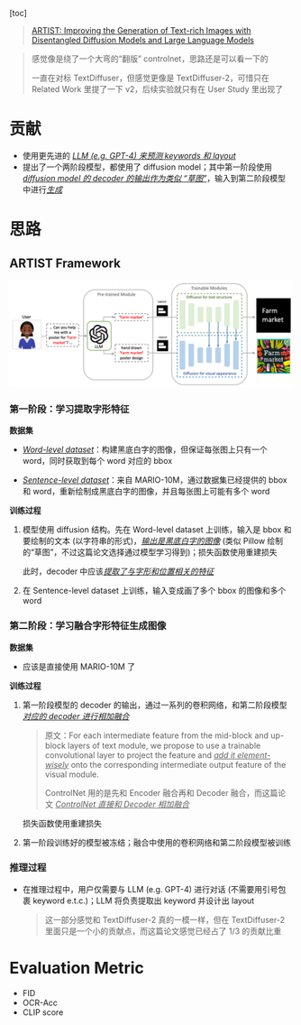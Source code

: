 [toc]

> [ARTIST: Improving the Generation of Text-rich Images with Disentangled Diffusion Models and Large Language Models](https://arxiv.org/abs/2406.12044)

> 感觉像是绕了一个大弯的“翻版” controlnet，思路还是可以看一下的
>
> 一直在对标 TextDiffuser，但感觉更像是 TextDiffuser-2，可惜只在 Related Work 里提了一下 v2，后续实验就只有在 User Study 里出现了

# 贡献

- 使用更先进的 <u>*LLM (e.g. GPT-4) 来预测 keywords 和 layout*</u>
- 提出了一个两阶段模型，都使用了 diffusion model；其中第一阶段使用 <u>*diffusion model 的 decoder 的输出作为类似 “草图”*</u>，输入到第二阶段模型中进行<u>*生成*</u>





# 思路

## ARTIST Framework

<img src="assets/image-20250205222708555.png" alt="image-20250205222708555" style="zoom:60%;" />

### 第一阶段：学习提取字形特征

**数据集**

- <u>*Word-level dataset*</u>：构建黑底白字的图像，但保证每张图上只有一个 word，同时获取到每个 word 对应的 bbox

- <u>*Sentence-level dataset*</u>：来自 MARIO-10M，通过数据集已经提供的 bbox 和 word，重新绘制成黑底白字的图像，并且每张图上可能有多个 word

**训练过程**

1. 模型使用 diffusion 结构。先在 Word-level dataset 上训练，输入是 bbox 和要绘制的文本 (以字符串的形式)，<u>*输出是黑底白字的图像*</u> (类似 Pillow 绘制的“草图”，不过这篇论文选择通过模型学习得到)；损失函数使用重建损失

   此时，decoder 中应该<u>*提取了与字形和位置相关的特征*</u>

2. 在 Sentence-level dataset 上训练，输入变成画了多个 bbox 的图像和多个 word



### 第二阶段：学习融合字形特征生成图像

**数据集**

- 应该是直接使用 MARIO-10M 了

**训练过程**

1. 第一阶段模型的 decoder 的输出，通过一系列的卷积网络，和第二阶段模型<u>*对应的 decoder 进行相加融合*</u>

   > 原文：For each intermediate feature from the mid-block and up-block layers of text module, we propose to use a trainable convolutional layer to project the feature and <u>*add it element-wisely*</u> onto the corresponding intermediate output feature of the visual module.
   >
   > ControlNet 用的是先和 Encoder 融合再和 Decoder 融合，而这篇论文 <u>*ControlNet 直接和 Decoder 相加融合*</u>

   损失函数使用重建损失

2. 第一阶段训练好的模型被冻结；融合中使用的卷积网络和第二阶段模型被训练



### 推理过程

- 在推理过程中，用户仅需要与 LLM (e.g. GPT-4) 进行对话 (不需要用引号包裹 keyword e.t.c.)；LLM 将负责提取出 keyword 并设计出 layout

  > 这一部分感觉和 TextDiffuser-2 真的一模一样，但在 TextDiffuser-2 里面只是一个小的贡献点，而这篇论文感觉已经占了 1/3 的贡献比重





# Evaluation Metric

- FID
- OCR-Acc
- CLIP score

